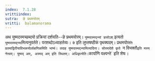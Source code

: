 ```yaml
---
index:  7.1.28
vrittiindex: 
sutra:  ङे प्रथमयोरम्
vritti:  balamanorama 
---
```


अथ युष्मदस्मच्छब्दयो प्रक्रियां दर्शयति--ङे प्रथमयोरम्। `युष्मदस्मद्भ्यां ङसोऽश्` इत्यतो `युष्मदस्मद्भ्या`मित्यनुवर्तते। परशब्दोऽध्याहर्तव्यः। `ङे` इति लुप्तषष्ठीकं पृथक्पदम्। प्रथमयो`रिति प्रतमाद्वितीयाविभक्त्योर्लाक्षणिकमिति भाष्यं। तदाह युष्मदस्मद्भ्यामित्यादिना। सोरमादेशे कृते `न विभक्तौ` इति मस्य नेत्त्वम्। युष्मद् अम्, अस्मद् अम् इति स्थितम्। अधिकृत्येति। `कार्याणि वक्ष्यन्ते` इति शेषः।

